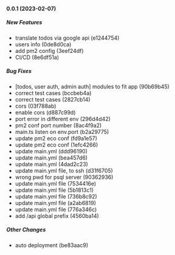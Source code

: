 #### 0.0.1 (2023-02-07)

##### New Features

*  translate todos via google api (e1244754)
*  users info (0de8d0ca)
*  add pm2 config (3eef24df)
*  CI/CD (8e6df51a)

##### Bug Fixes

*  [todos, user auth, admin auth] modules to fit app (90b69b45)
*  correct test cases (bccbeb4a)
*  correct test cases (2827cb14)
*  cors (03f788ab)
*  enable cors (d887c99d)
*  port error in different env (296d4d42)
*  pm2 conf  port number (8ac4f9a2)
*  main.ts listen on env.port (b2a29775)
*  update pm2 eco conf (fd9a1e57)
*  update pm2 eco conf (1efc4266)
*  update main.yml (ddd96190)
*  update main.yml (bea457d6)
*  update main.yml (4dad2c23)
*  update main.yml file, to ssh (d31f6705)
*  wrong pwd for psql server (90362936)
*  update main.yml file (7534416e)
*  update main.yml file (5b1813c1)
*  update main.yml file (736b8c92)
*  update main.yml file (a2ab6819)
*  update main.yml file (776a346c)
*  add /api global prefix (4560ba14)

##### Other Changes

*  auto deployment (be83aac9)

